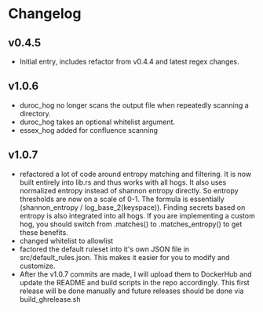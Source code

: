 # Changelog

## v0.4.5 
- Initial entry, includes refactor from v0.4.4 and latest regex changes.

## v1.0.6
- duroc_hog no longer scans the output file when repeatedly scanning a directory.
- duroc_hog takes an optional whitelist argument.
- essex_hog added for confluence scanning

## v1.0.7
- refactored a lot of code around entropy matching and filtering. It is now built entirely into lib.rs and thus works with all hogs. It also uses normalized entropy instead of shannon entropy directly. So entropy thresholds are now on a scale of 0-1. The formula is essentially (shannon_entropy / log_base_2(keyspace)). Finding secrets based on entropy is also integrated into all hogs. If you are implementing a custom hog, you should switch from .matches() to .matches_entropy() to get these benefits. 
- changed whitelist to allowlist
- factored the default ruleset into it's own JSON file in src/default_rules.json. This makes it easier for you to modify and customize.
- After the v1.0.7 commits are made, I will upload them to DockerHub and update the README and build scripts in the repo accordingly. This first release will be done manually and future releases should be done via build_ghrelease.sh 